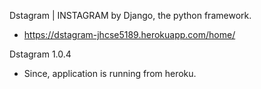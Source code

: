 Dstagram | INSTAGRAM by Django, the python framework.

- https://dstagram-jhcse5189.herokuapp.com/home/



Dstagram 1.0.4
- Since, application is running from heroku.